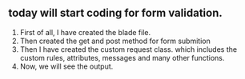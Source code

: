 ## today will start coding for form validation.

1. First of all, I have created the blade file.
2. Then created the get and post method for form submition
3. Then I have created the custom request class. which includes the custom rules, attributes, messages and many other functions.
4. Now, we will see the output.